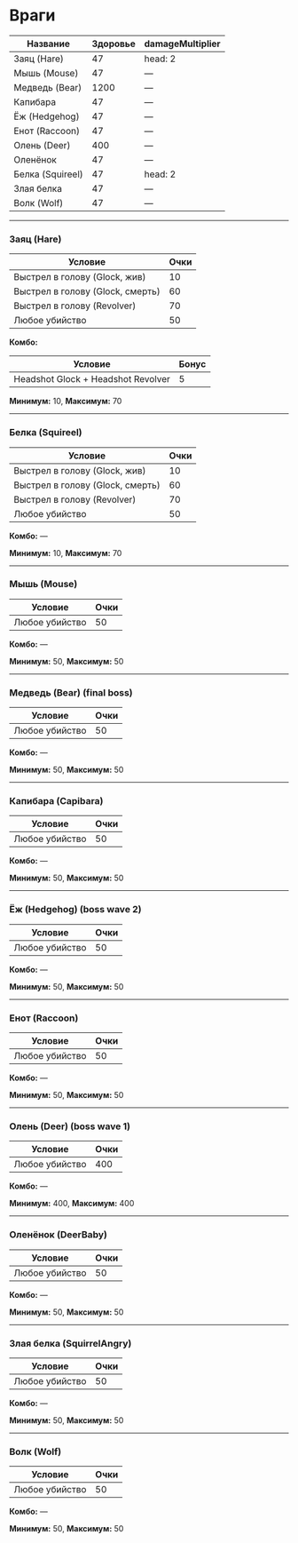 # Враги

| Название         | Здоровье | damageMultiplier |
|------------------|----------|------------------|
| Заяц (Hare)      | 47       | head: 2          |
| Мышь (Mouse)     | 47       | —                |
| Медведь (Bear)   | 1200     | —                |
| Капибара         | 47       | —                |
| Ёж (Hedgehog)    | 47       | —                |
| Енот (Raccoon)   | 47       | —                |
| Олень (Deer)     | 400      | —                |
| Оленёнок         | 47       | —                |
| Белка (Squireel) | 47       | head: 2          |
| Злая белка       | 47       | —                |
| Волк (Wolf)      | 47       | —                |


---

### Заяц (Hare)

| Условие                        | Очки |
|--------------------------------|------|
| Выстрел в голову (Glock, жив)  | 10   |
| Выстрел в голову (Glock, смерть)| 60  |
| Выстрел в голову (Revolver)    | 70   |
| Любое убийство                 | 50   |

**Комбо:**

| Условие                                   | Бонус |
|--------------------------------------------|-------|
| Headshot Glock + Headshot Revolver         | 5     |

**Минимум:** 10, **Максимум:** 70

---

### Белка (Squireel)

| Условие                        | Очки |
|--------------------------------|------|
| Выстрел в голову (Glock, жив)  | 10   |
| Выстрел в голову (Glock, смерть)| 60  |
| Выстрел в голову (Revolver)    | 70   |
| Любое убийство                 | 50   |

**Комбо:** —

**Минимум:** 10, **Максимум:** 70

---

### Мышь (Mouse)

| Условие        | Очки |
|----------------|------|
| Любое убийство | 50   |

**Комбо:** —

**Минимум:** 50, **Максимум:** 50

---

### Медведь (Bear) (final boss)

| Условие        | Очки |
|----------------|------|
| Любое убийство | 50   |

**Комбо:** —

**Минимум:** 50, **Максимум:** 50

---

### Капибара (Capibara)

| Условие        | Очки |
|----------------|------|
| Любое убийство | 50   |

**Комбо:** —

**Минимум:** 50, **Максимум:** 50

---

### Ёж (Hedgehog) (boss wave 2)

| Условие        | Очки |
|----------------|------|
| Любое убийство | 50   |

**Комбо:** —

**Минимум:** 50, **Максимум:** 50

---

### Енот (Raccoon)

| Условие        | Очки |
|----------------|------|
| Любое убийство | 50   |

**Комбо:** —

**Минимум:** 50, **Максимум:** 50

---

### Олень (Deer) (boss wave 1)

| Условие        | Очки |
|----------------|------|
| Любое убийство | 400  |

**Комбо:** —

**Минимум:** 400, **Максимум:** 400

---

### Оленёнок (DeerBaby)

| Условие        | Очки |
|----------------|------|
| Любое убийство | 50   |

**Комбо:** —

**Минимум:** 50, **Максимум:** 50

---

### Злая белка (SquirrelAngry)

| Условие        | Очки |
|----------------|------|
| Любое убийство | 50   |

**Комбо:** —

**Минимум:** 50, **Максимум:** 50

---

### Волк (Wolf)

| Условие        | Очки |
|----------------|------|
| Любое убийство | 50   |

**Комбо:** —

**Минимум:** 50, **Максимум:** 50
